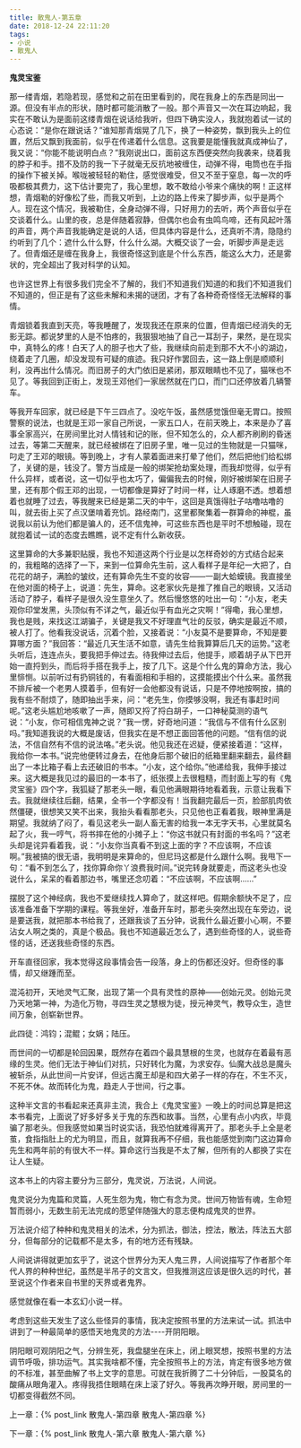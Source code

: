 ```yaml
---
title: 散鬼人-第五章
date: 2018-12-24 22:11:20
tags:
- 小说
- 散鬼人
---
```


**鬼灵宝鉴**

  那一缕青烟，若隐若现，感觉和之前在田里看到的，爬在我身上的东西是同出一源。但没有半点的形状，随时都可能消散了一般。那个声音又一次在耳边响起，我实在不敢认为是面前这缕青烟在说话给我听，但四下确实没人，我就抱着试一试的心态说：“是你在跟说话？”谁知那青烟晃了几下，换了一种姿势，飘到我头上的位置，然后又飘到我面前，似乎在传递着什么信息。这我要是能懂我就真成神仙了，我又说：“你能不能说明白点？”我刚说出口，面前这东西便突然向我袭来，绕着我的脖子和手。措不及防的我一下子就毫无反抗地被缠住，动弹不得，电筒也在手指的操作下被关掉。喉咙被轻轻的勒住，感觉很难受，但又不至于窒息，每一次的呼吸都极其费力，这下估计要完了，我心里想，敢不敢给小爷来个痛快的啊！正这样想，青烟勒的好像松了些，而我又听到，上边的路上传来了脚步声，似乎是两个人。现在这个情况，我被勒住，全身动弹不得，只好用力的去听，两个声音似乎在交谈着什么。山里的夜，总是伴随着寂静，但偶尔也会有虫鸣鸟啼，还有风起叶落的声音，两个声音我能确定是说的人话，但具体内容是什么，还真听不清，隐隐约约听到了几个：遮什么什么野，什么什么湖。大概交谈了一会，听脚步声是走远了。但青烟还是缠在我身上，我很奇怪这到底是个什么东西，能这么大力，还是雾状的，完全超出了我对科学的认知。

  也许这世界上有很多我们完全不了解的，我们不知道我们知道的和我们不知道我们不知道的，但正是有了这些未解和未揭的谜团，才有了各种奇奇怪怪无法解释的事情。

  青烟锁着我直到天亮，等我睡醒了，发现我还在原来的位置，但青烟已经消失的无影无踪。都说梦里的人是不怕疼的，我狠狠地抽了自己一耳刮子，果然，是在现实中，真特么的疼！白天了人的胆子也大了些，我继续向前走到那不大不小的湖边，绕着走了几圈，却没发现有可疑的痕迹。我只好作罢回去，这一路上倒是顺顺利利，没再出什么情况。而旧房子的大门依旧是紧闭，那双眼睛也不见了，猫咪也不见了。等我回到正街上，发现王邓他们一家居然就在门口，而门口还停放着几辆警车。

  等我开车回家，就已经是下午三四点了。没吃午饭，虽然感觉饿但毫无胃口。按照警察的说法，也就是王邓一家自己所说，一家五口人，在前天晚上，本来是办了喜事全家高兴，在房间里比对人情钱和记的账，但不知怎么的，众人都齐刷刷的昏迷过去，等第二天醒来，就已经被绑在了旧房子里，唯一见过的生物就是一只猫咪，叼走了王邓的眼镜。等到晚上，才有人蒙着面进来打晕了他们，然后把他们给松绑了，关键的是，钱没了。警方当成是一般的绑架抢劫案处理，而我却觉得，似乎有什么异样，或者说，这一切似乎也太巧了，偏偏我去的时候，刚好被绑架在旧房子里，还有那个假王邓的出现，一切都像是算好了时间一样，让人琢磨不透。想着想着也就睡了过去，等我醒来已经是第二天的中午，这回是真饿得肚子咕噜咕噜的叫，就去街上买了点汉堡啃着充饥。路经南门，这里都聚集着一群算命的神棍，虽说我以前认为他们都是骗人的，还不信鬼神，可这些东西也是平时不想触碰，现在就抱着试一试的态度去瞧瞧，说不定有什么新收获。

  这里算命的大多兼职贴膜，我也不知道这两个行业是以怎样奇妙的方式结合起来的，我粗略的选择了一下，来到一位算命先生前，这人看样子是年纪一大把了，白花花的胡子，满脸的皱纹，还有算命先生不变的妆容——一副大蛤蟆镜。我直接坐在他对面的椅子上，说道：先生，算命。这老家伙先是推了推自己的眼镜，又活动活动了脖子，看样子是很久没生意坐久了。然后慢悠悠的吐出一句：“小友，老夫观你印堂发黑，头顶似有不详之气，最近似乎有血光之灾啊！”得嘞，我心里想，我也是贱，来找这江湖骗子，关键是我又不好理直气壮的反驳，确实是最近不顺，被人打了。他看我没说话，沉着个脸，又接着说：“小友莫不是要算命，不知是要算哪方面？”我回答：“最近几天生活不如意，请先生给我算算后几天的运势。”这老头听后，连连点头，要我把手伸过去。待我伸过去后，他提手，顺着胡子从下巴开始一直捋到头，而后将手搭在我手上，按了几下。这是个什么鬼的算命方法，我心里悱恻。以前听过有扔铜钱的，有看面相和手相的，这摸能摸出个什么来。虽然我不排斥被一个老男人摸着手，但有好一会他都没有说话，只是不停地按啊按，搞的我有些不耐烦了，随即抽出手来，问：“老先生，你摸够没啊，我还有事赶时间呢。”这老头尴尬地咳嗽了一声，随即又捋了捋白胡子，一口神秘莫测的语气说：“小友，你可相信鬼神之说？”我一愣，好奇地问道：“我信与不信有什么区别吗。”我知道我说的大概是废话，但我实在是不想正面回答他的问题。“信有信的说法，不信自然有不信的说法咯。”老头说。他见我还在迟疑，便紧接着道：“这样，我给你一本书。”说完他便转过身去，在他身后那个破旧的纸箱里翻来翻去，最终翻出了一本比箱子看上去还破旧的书本。“小友，这个给你。”他递给我，我伸手接过来。这大概是我见过的最旧的一本书了，纸张摸上去很粗糙，而封面上写的有《鬼灵宝鉴》四个字，我狐疑了那老头一眼，看见他满眼期待地看着我，示意让我看下去。我就继续往后翻，结果，全书一个字都没有！当我翻完最后一页，脸部肌肉依然僵硬，很想笑又笑不出来，我抬头看看那老头，只见他也正看着我，眼神里满是期望。我就纳了闷了，看见这老头一副人畜无害的给我一本无字天书，心里就莫名起了火，我一哼气，将书摔在他的小摊子上：“你这书就只有封面的书名吗？”这老头却是诧异看着我，说：“小友你当真看不到这上面的字？不应该啊，不应该啊。”我被搞的很无语，我明明是来算命的，但尼玛这都是什么跟什么啊。我甩下一句：“看不到怎么了，找你算命你丫浪费我时间。”说完转身就要走，而这老头也没说什么，呆呆的看着那边书，嘴里还念叨着：“不应该啊，不应该啊……”

  摆脱了这个神经病，我也不爱继续找人算命了，就这样吧。假期余额快不足了，应该准备准备下学期的课程。等我坐好，准备开车时，那老头突然出现在车旁边，说是要送我，就把那本书给我了，还跟我谈了五分钟，说我什么最近要小心啊，不要沾女人啊之类的，真是个极品。我也不知道最近怎么了，遇到些奇怪的人，说些奇怪的话，还送我些奇怪的东西。

  开车直径回家，我本觉得这段事情会告一段落，身上的伤都还没好。但奇怪的事情，却又继踵而至。

  混沌初开，天地灵气汇聚，出现了第一个具有灵性的原神——创始元灵。创始元灵乃天地第一神，为造化万物，寻四生灵之慧根为徒，授元神灵气，教导众生，造世间万象，创崭新世界。

  此四徒：鸿钧；混鲲；女娲；陆压。

  而世间的一切都是轮回因果，既然存在着四个最具慧根的生灵，也就存在着最有恶缘的生灵。他们无法于神仙们对抗，只好转化为魔，为求安存。仙魔大战总是魔头被斩杀，从此世间一片安详，但远古魔王却是和四大弟子一样的存在，不生不灭，不死不休。故而转化为鬼，趋走人于世间，行之事。

  这种半文言的书看起来还真非主流，我合上《鬼灵宝鉴》一晚上的时间总算是把这本书看完，上面说了好多好多关于鬼的东西和故事。当然，心里有点小内疚，毕竟骗了那老头。但我感觉如果当时说实话，我恐怕就难得离开了。那老头手上全是老茧，食指指肚上的尤为明显，而且，就算我再不仔细，我也能感觉到南门这边算命先生和两年前的有很大不一样。算命这行当我是不太了解，但所有的人都换了实在让人生疑。

  这本书上的内容主要分为三部分，鬼灵说，万法说，人间说。

  鬼灵说分为鬼篇和灵篇，人死生怨为鬼，物亡有念为灵。世间万物皆有魂，生命短暂而弱小，无数生前无法完成的愿望伴随强大的意志便构成鬼灵的世界。

  万法说介绍了种种和鬼灵相关的法术，分为抓法，御法，控法，散法，阵法五大部分，但每部分的记载都不是太多，有的地方还有残缺。

  人间说讲得就更加玄乎了，说这个世界分为天人鬼三界，人间说描写了作者那个年代人界的种种世纪，虽然是半吊子的文言文，但我推测这应该是很久远的时代，甚至说这个作者来自书里的天界或者鬼界。

  感觉就像在看一本玄幻小说一样。

  考虑到这些天发生了这么些怪异的事情，我决定按照书里的方法来试一试。抓法中讲到了一种最简单的感悟天地鬼灵的方法----开阴阳眼。

  阴阳眼可观阴阳之气，分辨生死，我盘腿坐在床上，闭上眼冥想，按照书里的方法调节呼吸，排功运气。其实我啥都不懂，完全按照书上的方法，肯定有很多地方做的不标准，甚至曲解了书上文字的意思。可就在我折腾了二十分钟后，一股莫名的酸痛从眼角灌入。疼得我捂住眼睛在床上滚了好久。等我再次睁开眼，房间里的一切都变得截然不同。

上一章：{% post_link 散鬼人-第四章 散鬼人-第四章 %}

下一章：{% post_link 散鬼人-第六章 散鬼人-第六章 %}